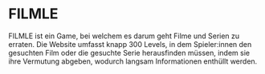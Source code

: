 # FILMLE
FILMLE ist ein Game, bei welchem es darum geht Filme und Serien zu erraten. Die Website umfasst knapp 300 Levels, in dem Spieler:innen den gesuchten Film oder die gesuchte Serie herausfinden müssen, indem sie ihre Vermutung abgeben, wodurch langsam Informationen enthüllt werden. 
